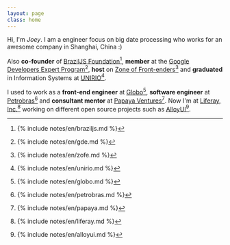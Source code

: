 ```yaml
---
layout: page
class: home
---
```


Hi, I'm *Joey*. I am a engineer focus on big date processing who works for an awesome company in
Shanghai, China :)

Also **co-founder** of <a rel="footnote" href="#fn:1">BrazilJS
Foundation</a>[^1], **member** at the <a rel="footnote" href="#fn:2">Google
Developers Expert Program</a>[^2], **host** on <a rel="footnote"
href="#fn:3">Zone of Front-enders</a>[^3] and **graduated** in Information
Systems at <a rel="footnote" href="#fn:4">UNIRIO</a>[^4].

I used to work as a **front-end engineer** at <a rel="footnote"
href="#fn:5">Globo</a>[^5], **software engineer** at <a rel="footnote"
href="#fn:6">Petrobras</a>[^6] and **consultant mentor** at <a rel="footnote"
href="#fn:7">Papaya Ventures</a>[^7]. Now I'm at <a rel="footnote"
href="#fn:8">Liferay, Inc.</a>[^8] working on different open source projects
such as <a rel="footnote" href="#fn:9">AlloyUI</a>[^9].

[^1]: {% include notes/en/braziljs.md %}
[^2]: {% include notes/en/gde.md %}
[^3]: {% include notes/en/zofe.md %}
[^4]: {% include notes/en/unirio.md %}
[^5]: {% include notes/en/globo.md %}
[^6]: {% include notes/en/petrobras.md %}
[^7]: {% include notes/en/papaya.md %}
[^8]: {% include notes/en/liferay.md %}
[^9]: {% include notes/en/alloyui.md %}
